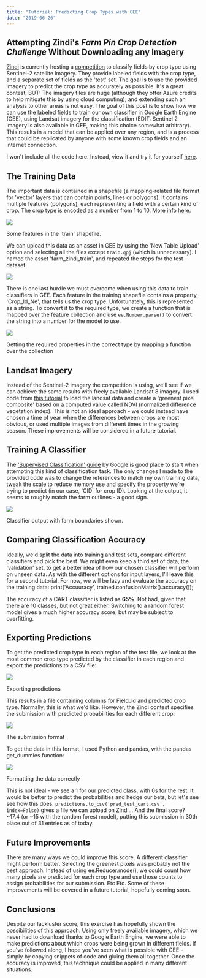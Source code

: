 ```yaml
---
title: "Tutorial: Predicting Crop Types with GEE"
date: "2019-06-26"
---
```


## Attempting Zindi's _Farm Pin Crop Detection Challenge_ Without Downloading any Imagery

[Zindi](http://zindi.africa) is currently hosting a [competition](https://zindi.africa/competitions/farm-pin-crop-detection-challenge) to classify fields by crop type using Sentinel-2 satellite imagery. They provide labeled fields with the crop type, and a separate set of fields as the 'test' set. The goal is to use the provided imagery to predict the crop type as accurately as possible. It's a great contest, BUT: The imagery files are huge (although they offer Azure credits to help mitigate this by using cloud computing), and extending such an analysis to other areas is not easy. The goal of this post is to show how we can use the labeled fields to train our own classifier in Google Earth Engine (GEE), using Landsat imagery for the classification (EDIT: Sentinel 2 imagery is also available in GEE, making this choice somewhat arbitrary). This results in a model that can be applied over any region, and is a process that could be replicated by anyone with some known crop fields and an internet connection.

I won't include all the code here. Instead, view it and try it for yourself [here](https://code.earthengine.google.com/afa4cec9b21f3835f3a5e1feb39beb5d).

## The Training Data

The important data is contained in a shapefile (a mapping-related file format for 'vector' layers that can contain points, lines or polygons). It contains multiple features (polygons), each representing a field with a certain kind of crop. The crop type is encoded as a number from 1 to 10. More info [here](https://zindi.africa/competitions/farm-pin-crop-detection-challenge/data).

![](images/wordpress_export/2019/06/screenshot-from-2019-06-25-18-44-51.png)

Some features in the 'train' shapefile.

We can upload this data as an asset in GEE by using the 'New Table Upload' option and selecting all the files except `train.qpj` (which is unnecessary). I named the asset 'farm\_zindi\_train', and repeated the steps for the test dataset.

![](images/wordpress_export/2019/06/screenshot-from-2019-06-25-18-10-58.png)

There is one last hurdle we must overcome when using this data to train classifiers in GEE. Each feature in the training shapefile contains a property, 'Crop\_Id\_Ne', that tells us the crop type. Unfortunately, this is represented as a string. To convert it to the required type, we create a function that is mapped over the feature collection and use `ee.Number.parse()` to convert the string into a number for the model to use.

![](images/wordpress_export/2019/06/screenshot-from-2019-06-26-10-09-21.png)

Getting the required properties in the correct type by mapping a function over the collection

## Landsat Imagery

Instead of the Sentinel-2 imagery the competition is using, we'll see if we can achieve the same results with freely available Landsat 8 imagery. I used code from [this tutorial](https://developers.google.com/earth-engine/tutorial_api_06) to load the landsat data and create a 'greenest pixel composite' based on a computed value called NDVI (normalized difference vegetation index). This is not an ideal approach - we could instead have chosen a time of year when the differences between crops are most obvious, or used multiple images from different times in the growing season. These improvements will be considered in a future tutorial.

## Training A Classifier

The ['Supervised Classification' guide](https://developers.google.com/earth-engine/classification) by Google is good place to start when attempting this kind of classification task. The only changes I made to the provided code was to change the references to match my own training data, tweak the scale to reduce memory use and specify the property we're trying to predict (in our case, 'CID' for crop ID). Looking at the output, it seems to roughly match the farm outlines - a good sign.

![](images/wordpress_export/2019/06/screenshot-from-2019-06-26-10-29-47.png)

Classifier output with farm boundaries shown.

## Comparing Classification Accuracy

Ideally, we'd split the data into training and test sets, compare different classifiers and pick the best. We might even keep a third set of data, the 'validation' set, to get a better idea of how our chosen classifier will perform on unseen data. As with the different options for input layers, I'll leave this for a second tutorial. For now, we will be lazy and evaluate the accuracy on the training data: print('Accuuracy', trained.confusionMatrix().accuracy());

The accuracy of a CART classifier is listed as **65%**. Not bad, given that there are 10 classes, but not great either. Switching to a random forest model gives a much higher accuracy score, but may be subject to overfitting.

## Exporting Predictions

To get the predicted crop type in each region of the test file, we look at the most common crop type predicted by the classifier in each region and export the predictions to a CSV file:

![](images/wordpress_export/2019/06/screenshot-from-2019-06-26-10-37-39.png)

Exporting predictions

This results in a file containing columns for Field\_Id and predicted crop type. Normally, this is what we'd like. However, the Zindi contest specifies the submission with predicted probabilities for each different crop:

![](images/wordpress_export/2019/06/screenshot-from-2019-06-26-10-40-17.png)

The submission format

To get the data in this format, I used Python and pandas, with the pandas get\_dummies function:

![](images/wordpress_export/2019/06/screenshot-from-2019-06-26-10-42-31.png)

Formatting the data correctly

This is not ideal - we see a 1 for our predicted class, with 0s for the rest. It would be better to predict the probabilities and hedge our bets, but let's see see how this does. `predictions.to_csv('pred_test_cart.csv', index=False)` gives a file we can upload on Zindi... And the final score? ~17.4 (or ~15 with the random forest model), putting this submission in 30th place out of 31 entries as of today.

## Future Improvements

There are many ways we could improve this score. A different classifier might perform better. Selecting the greenest pixels was probably not the best approach. Instead of using ee.Reducer.mode(), we could count how many pixels are predicted for each crop type and use those counts to assign probabilities for our submission. Etc Etc. Some of these improvements will be covered in a future tutorial, hopefully coming soon.

## Conclusions

Despite our lackluster score, this exercise has hopefully shown the possibilities of this approach. Using only freely available imagery, which we never had to download thanks to Google Earth Engine, we were able to make predictions about which crops were being grown in different fields. If you've followed along, I hope you've seen what is possible with GEE - simply by copying snippets of code and gluing them all together. Once the accuracy is improved, this technique could be applied in many different situations.
